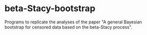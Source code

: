 # beta-Stacy-bootstrap
Programs to replicate the analyses of the paper "A general Bayesian bootstrap for censored data based on the beta-Stacy process".
